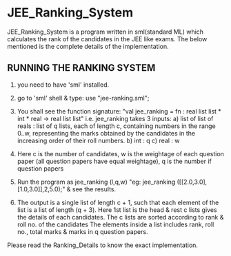 # JEE_Ranking_System

JEE_Ranking_System is a program written in sml(standard ML) which calculates the rank of the candidates in the JEE like exams. The below mentioned is the complete details of the implementation.

RUNNING THE RANKING SYSTEM
---

1. you need to have 'sml' installed. 
2. go to 'sml' shell & type: use "jee-ranking.sml";
3. You shall see the function signature: "val jee_ranking = fn : real list list * int * real -> real list list"
i.e. jee_ranking takes 3 inputs:
a) list of list of reals : list of q lists, each of length c, containing numbers in the range 0..w, representing
the marks obtained by the candidates in the increasing order of their roll numbers.
b) int : q
c) real : w

4. Here c is the number of candidates, w is the weightage of each question paper (all question papers have equal weightage), q is the number if question papers

5. Run the program as jee_ranking (l,q,w) "eg: jee_ranking ([[2.0,3.0],[1.0,3.0]],2,5.0);" & see the results.

6. The output is a single list of length c + 1, such that each element of the list is a list of length (q + 3).
Here 1st list is the head & rest c lists gives the details of each candidates.
The c lists are sorted according to rank & roll no. of the candidates
The elements inside a list includes rank, roll no., total marks & marks in q question papers.


Please read the Ranking_Details to know the exact implementation.
